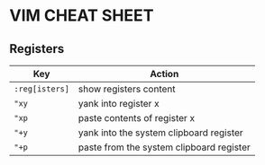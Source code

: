 # VIM CHEAT SHEET

## Registers

| Key            | Action                                   |
| -------------- | ---------------------------------------- |
| `:reg[isters]` | show registers content                   |
| `"xy`          | yank into register x                     |
| `"xp`          | paste contents of register x             |
| `"+y`          | yank into the system clipboard register  |
| `"+p`          | paste from the system clipboard register |

